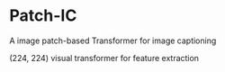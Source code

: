 # Patch-IC
A image patch-based Transformer for image captioning

(224, 224) visual transformer for feature extraction 


